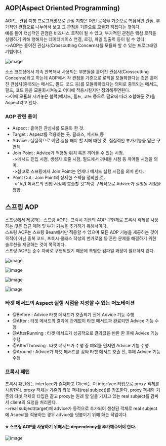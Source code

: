 ## AOP(Aspect Oriented Programming)           
AOP는 관점 지향 프로그래밍으로 관점 지향은 어떤 로직을 기준으로 핵심적인 
관점, 부가적인 관점으로 나누어서 보고 그 관점을 기준으로 모듈화 하겠다는 것이다.              
예를 들어 핵심적인 관점은 비즈니스 로직이 될 수 있고, 부가적인 관점은 핵심 
로직을 실행하기 위해 행해지는 데이터베이스 연결, 로깅, 파일 입출력 등이 될 수 있다.                   
->AOP는 흩어진 관심사(Crosscutting Concerns)를 모듈화 할 수 있는 프로그래밍 기법이다.

![image](https://user-images.githubusercontent.com/122864238/234484589-af7cce63-3096-48ab-b978-7c4b54a8f3d5.png)

소스 코드상에서 계속 반복해서 사용되는 부분들을 흩어진 관심사(Crosscutting 
Concerns)라고 하는데 AOP에서 각 관점을 기준으로 로직을 모듈화한다는 것은 
흩어진 관심사(중복되는 메서드, 필드, 코드 등)를 모듈화하겠다는 의미로 
중복되는 메서드, 필드, 코드 등을 모듈화시켜놓고 어디에 적용시킬지만 정의해주면된다.		                  	      
->이때 모듈화 시켜놓은 블럭(메서드, 필드, 코드 등으로 필요에 따라 조합해둔 것)을 
Aspect라고 한다.

### AOP 관련 용어          
- Aspect : 흩어진 관심사를 모듈화 한 것.
- Target : Aspect를 적용하는 곳. 클래스, 메서드 등
- Advice : 실질적으로 어떤 일을 해야 할 지에 대한 것, 실질적인 부가기능을 
담은 구현체
- Join Point : Advice가 적용될 위치 혹은 끼어들 수 있는 시점.               
->메서드 진입 시점, 생성자 호줄 시점, 필드에서 꺼내올 시점 등 끼어들 시점을 의미.           
->참고로 스프링에서 Join Point는 언제나 메서드 실행 시점을 의미 한다.
- Point Cut : Join Point의 상세한 스펙을 정의한 것.              
->"A란 메서드의 진입 시점에 호출할 것"처럼 구체적으로 Advice가 실행될 시점을 정함.

## 스프링 AOP
스프링에서 제공하는 스프링 AOP는 프락시 기반의 AOP 구현체로 프록시 객체를 
사용하는 것은 접근 제어 및 부가 기능을 추가하기 위해서이다.              
스프링 AOP는 스프링 Bean에서만 적용할 수 있으며 모든 AOP 기능을 제공하는 
것이 목적이 아닌 중복 코드, 프록시 클래스 작성의 번거로움 등 흔한 문제를 
해결하기 위한 솔루션을 제공하는 것이 목적이다.                
스프링 AOP는 순수 자바로 구현되었기 때문에 특별한 컴파일 과정이 필요하지 않다.

![image](https://user-images.githubusercontent.com/122864238/234480174-3751b04a-4c7a-4f69-947a-3fa91ed942cc.png)

![image](https://user-images.githubusercontent.com/122864238/234480281-4a5e43ac-8c90-464e-b26f-5509061f185e.png)

![image](https://user-images.githubusercontent.com/122864238/234480318-5f6beb0a-1e7a-47a4-b526-df91bbc7d7c8.png)

![image](https://user-images.githubusercontent.com/122864238/234480355-5eca8039-8ec9-4d2c-bae4-3ba7c514f32c.png)


### 타겟 메서드의 Aspect 실행 시점을 지정할 수 있는 어노테이션
- @Before : Advice 타겟 메서드가 호출되기 전에 Advice 기능 수행
- @After : 타겟 메서드의 결과에 관계없이 타겟 메서드과 완료되면 Advice 기능 수행
- @AfterRunning : 타겟 메서드가 성공적으로 결과값을 반환 한 후에 Advice 기능 수행
- @AfterThrowing : 타겟 메서드가 수행 중 예외를 던지면 Advice 기능 수행
- @Around : Advice가 타겟 메서드를 감싸 타겟 메서드 호출 전, 후에 Advice 기능 수행

### 프록시 패턴
프록시 패턴에는 interface가 존재하고 Client는 이 interface 타입으로 proxy 객체를 
사용한다. proxy 객체는 기존의 타겟 객체(real subject)를 참조한다. proxy 객체와 
기존의 타겟 객체의 타입은 같고 proxy는 원래 할 일을 가지고 있는 real subject를 
감싸서 client의 요청을 처리한다.                 
->real subject(target)에 advice가 동적으로 추가되어 생성된 객체로 real subject에 
Aspect를 적용하는 경우 advice를 덧붙이기 위해 하는 작업이다.


#### ※ 스프링 AOP를 사용하기 위해서는 dependency를 추가해주어야 한다.

![image](https://user-images.githubusercontent.com/122864238/234480778-e73f78d7-23d5-425d-9069-cae5f868d4a8.png)
